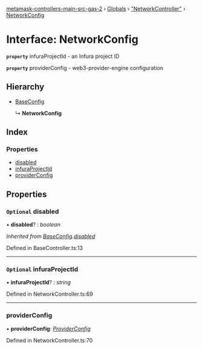 [metamask-controllers-main-src-gas-2](../README.md) › [Globals](../globals.md) › ["NetworkController"](../modules/_networkcontroller_.md) › [NetworkConfig](_networkcontroller_.networkconfig.md)

# Interface: NetworkConfig

**`property`** infuraProjectId - an Infura project ID

**`property`** providerConfig - web3-provider-engine configuration

## Hierarchy

* [BaseConfig](_basecontroller_.baseconfig.md)

  ↳ **NetworkConfig**

## Index

### Properties

* [disabled](_networkcontroller_.networkconfig.md#optional-disabled)
* [infuraProjectId](_networkcontroller_.networkconfig.md#optional-infuraprojectid)
* [providerConfig](_networkcontroller_.networkconfig.md#providerconfig)

## Properties

### `Optional` disabled

• **disabled**? : *boolean*

*Inherited from [BaseConfig](_basecontroller_.baseconfig.md).[disabled](_basecontroller_.baseconfig.md#optional-disabled)*

Defined in BaseController.ts:13

___

### `Optional` infuraProjectId

• **infuraProjectId**? : *string*

Defined in NetworkController.ts:69

___

###  providerConfig

• **providerConfig**: *[ProviderConfig](_networkcontroller_.providerconfig.md)*

Defined in NetworkController.ts:70
